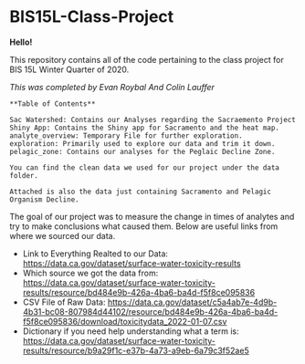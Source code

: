 # BIS15L-Class-Project

**Hello!**

This repository contains all of the code pertaining to the class project for BIS 15L Winter Quarter of 2020.

*This was completed by Evan Roybal And Colin Lauffer*

```
**Table of Contents**

Sac Watershed: Contains our Analyses regarding the Sacraemento Project
Shiny App: Contains the Shiny app for Sacramento and the heat map.
analyte_overview: Temporary File for further exploration.
exploration: Primarily used to explore our data and trim it down.
pelagic_zone: Contains our analyses for the Peglaic Decline Zone.
```

```
You can find the clean data we used for our project under the data folder. 

Attached is also the data just containing Sacramento and Pelagic Organism Decline.
```

The goal of our project was to measure the change in times of analytes and try to make conclusions what caused them. Below are useful links from where we sourced our data.
- Link to Everything Realted to our Data: https://data.ca.gov/dataset/surface-water-toxicity-results
- Which source we got the data from:  https://data.ca.gov/dataset/surface-water-toxicity-results/resource/bd484e9b-426a-4ba6-ba4d-f5f8ce095836
- CSV File of Raw Data: https://data.ca.gov/dataset/c5a4ab7e-4d9b-4b31-bc08-807984d44102/resource/bd484e9b-426a-4ba6-ba4d-f5f8ce095836/download/toxicitydata_2022-01-07.csv
- Dictionary if you need help understanding what a term is: https://data.ca.gov/dataset/surface-water-toxicity-results/resource/b9a29f1c-e37b-4a73-a9eb-6a79c3f52ae5



